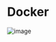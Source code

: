 # Docker

![image](https://user-images.githubusercontent.com/44342960/229989448-350a12a7-0ec1-491c-afd2-e02a602c9b2c.png)
